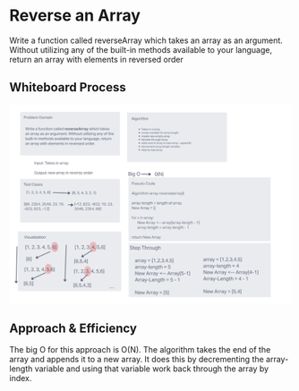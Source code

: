 # Reverse an Array

Write a function called reverseArray which takes an array as an argument. Without utilizing any of the built-in methods available to your language, return an array with elements in reversed order

## Whiteboard Process

![array_reverse](img/array_reverse.JPG)

## Approach & Efficiency

The big O for this approach is O(N). The algorithm takes the end of the array and appends it to a new array. It does this by decrementing the array-length variable and using that variable work back through the array by index.
